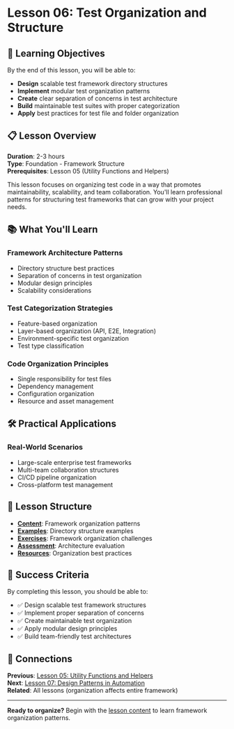 # Lesson 06: Test Organization and Structure

## 🎯 Learning Objectives

By the end of this lesson, you will be able to:
- **Design** scalable test framework directory structures
- **Implement** modular test organization patterns
- **Create** clear separation of concerns in test architecture
- **Build** maintainable test suites with proper categorization
- **Apply** best practices for test file and folder organization

## 📋 Lesson Overview

**Duration**: 2-3 hours  
**Type**: Foundation - Framework Structure  
**Prerequisites**: Lesson 05 (Utility Functions and Helpers)

This lesson focuses on organizing test code in a way that promotes maintainability, scalability, and team collaboration. You'll learn professional patterns for structuring test frameworks that can grow with your project needs.

## 📚 What You'll Learn

### **Framework Architecture Patterns**
- Directory structure best practices
- Separation of concerns in test organization
- Modular design principles
- Scalability considerations

### **Test Categorization Strategies**
- Feature-based organization
- Layer-based organization (API, E2E, Integration)
- Environment-specific test organization
- Test type classification

### **Code Organization Principles**
- Single responsibility for test files
- Dependency management
- Configuration organization
- Resource and asset management

## 🛠️ Practical Applications

### **Real-World Scenarios**
- Large-scale enterprise test frameworks
- Multi-team collaboration structures
- CI/CD pipeline organization
- Cross-platform test management

## 📁 Lesson Structure

- **[Content](content.md)**: Framework organization patterns
- **[Examples](examples/)**: Directory structure examples
- **[Exercises](exercises/)**: Framework organization challenges
- **[Assessment](assessment.md)**: Architecture evaluation
- **[Resources](resources.md)**: Organization best practices

## 🎯 Success Criteria

By completing this lesson, you should be able to:
- ✅ Design scalable test framework structures
- ✅ Implement proper separation of concerns
- ✅ Create maintainable test organization
- ✅ Apply modular design principles
- ✅ Build team-friendly test architectures

## 🔗 Connections

**Previous**: [Lesson 05: Utility Functions and Helpers](../lesson-05-utility-functions-and-helpers/)  
**Next**: [Lesson 07: Design Patterns in Automation](../lesson-07-design-patterns-in-automation/)  
**Related**: All lessons (organization affects entire framework)

---

**Ready to organize?** Begin with the [lesson content](content.md) to learn framework organization patterns.
